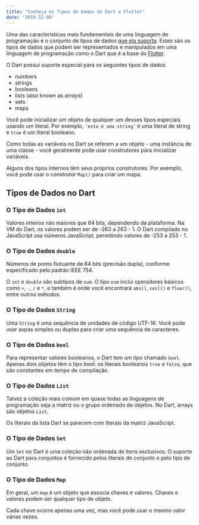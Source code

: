 ```yaml
---
title: "Conheça os Tipos de Dados do Dart e Flutter"
date: "2019-12-08"
---
```


Uma das características mais fundamentais de uma linguagem de programação é o conjunto de tipos de dados [que ela suporta](https://dart.dev/guides/language/language-tour#built-in-types). Estes são os tipos de dados que podem ser representados e manipulados em uma linguagem de programação como o Dart que é a base do [Flutter](https://www.luizeof.com.br/br/flutter/).

O Dart possui suporte especial para os seguintes tipos de dados:

- numbers
- strings
- booleans
- lists (also known as _arrays_)
- sets
- maps

Você pode inicializar um objeto de qualquer um desses tipos especiais usando um literal. Por exemplo, `'esta é uma string'` é uma literal de string e `true` é um literal booleano.

Como todas as variáveis no Dart se referem a um objeto - uma instância de uma classe - você geralmente pode usar construtores para inicializar variáveis.

Alguns dos tipos internos têm seus próprios construtores. Por exemplo, você pode usar o construtor `Map()` para criar um mapa.

## Tipos de Dados no Dart

### O Tipo de Dados `int`

Valores inteiros não maiores que 64 bits, dependendo da plataforma. Na VM do Dart, os valores podem ser de -263 a 263 - 1. O Dart compilado no JavaScript usa números JavaScript, permitindo valores de -253 a 253 - 1.

### O Tipo de Dados `double`

Números de ponto flutuante de 64 bits (precisão dupla), conforme especificado pelo padrão IEEE 754.

O `int` e `double` são subtipos de `num`. O tipo `num` inclui operadores básicos como `+`, `-`, `/` e `*`, e também é onde você encontrará `abs()`, `ceil()` e `floor()`, entre outros métodos.

### O Tipo de Dados `String`

Uma `String` é uma sequência de unidades de código UTF-16. Você pode usar aspas simples ou duplas para criar uma sequência de caracteres.

### O Tipo de Dados `bool`

Para representar valores booleanos, o Dart tem um tipo chamado `bool`. Apenas dois objetos têm o tipo bool: os literais booleanos `true` e `false`, que são constantes em tempo de compilação.

### O Tipo de Dados `List`

Talvez a coleção mais comum em quase todas as linguagens de programação seja a matriz ou o grupo ordenado de objetos. No Dart, arrays são objetos `List`.

Os literais da lista Dart se parecem com literais da matriz JavaScript.

### O Tipo de Dados `Set`

Um `Set` no Dart é uma coleção não ordenada de itens exclusivos. O suporte ao Dart para conjuntos é fornecido pelos literais de conjunto e pelo tipo de conjunto.

### O Tipo de Dados `Map`

Em geral, um `map` é um objeto que associa chaves e valores. Chaves e valores podem ser qualquer tipo de objeto.

Cada chave ocorre apenas uma vez, mas você pode usar o mesmo valor várias vezes.
